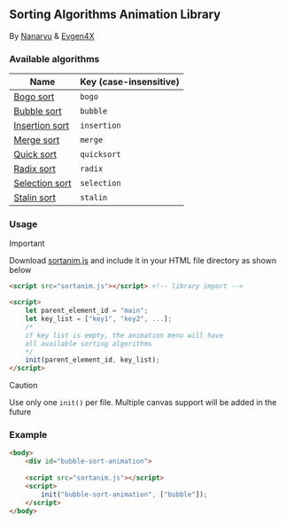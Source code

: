 ## Sorting Algorithms Animation Library

By [Nanaryu](https://github.com/Nanaryu) & [Evgen4X](https://github.com/Evgen4x)

### Available algorithms
| Name | Key (case-insensitive) |
| ---- | --- |
| [Bogo sort](https://en.wikipedia.org/wiki/Bogosort) | `bogo` |
| [Bubble sort](https://en.wikipedia.org/wiki/Bubble_sort) | `bubble`|
| [Insertion sort](https://en.wikipedia.org/wiki/Insertion_sort) | `insertion` |
| [Merge sort](https://en.wikipedia.org/wiki/Merge_sort) | `merge` |
| [Quick sort](https://en.wikipedia.org/wiki/Quicksort) | `quicksort` |
| [Radix sort](https://en.wikipedia.org/wiki/Radix_sort) | `radix` |
| [Selection sort](https://en.wikipedia.org/wiki/Selection_sort) | `selection` |
| [Stalin sort](https://github.com/gustavo-depaula/stalin-sort) | `stalin` |

### Usage

> [!IMPORTANT]
> Download [sortanim.js](https://github.com/Nanaryu/Nanaryu.github.io/blob/main/script.js) and include it in your HTML file directory as shown below

```html
<script src="sortanim.js"></script> <!-- library import -->

<script>
    let parent_element_id = "main";
    let key_list = ["key1", "key2", ...];
    /*
    if key list is empty, the animation menu will have
    all available sorting algorithms
    */
    init(parent_element_id, key_list);
</script>
```

> [!CAUTION]
> Use only one `init()` per file. Multiple canvas support will be added in the future

### Example
```html
<body>
    <div id="bubble-sort-animation">
        
    <script src="sortanim.js"></script>
    <script>
        init("bubble-sort-animation", ["bubble"]);
    </script>
</body>
```